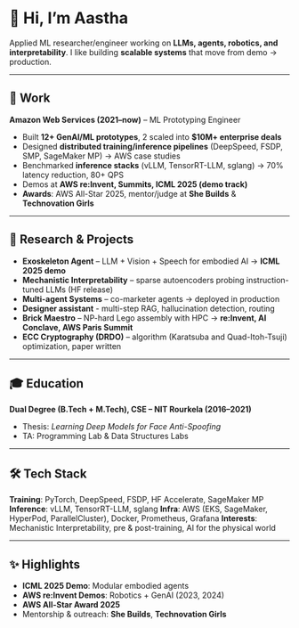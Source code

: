 # 👋 Hi, I’m Aastha

Applied ML researcher/engineer working on **LLMs, agents, robotics, and interpretability**. I like building **scalable systems** that move from demo → production.

---

## 💼 Work

**Amazon Web Services (2021–now)** – ML Prototyping Engineer

* Built **12+ GenAI/ML prototypes**, 2 scaled into **\$10M+ enterprise deals**
* Designed **distributed training/inference pipelines** (DeepSpeed, FSDP, SMP, SageMaker MP) → AWS case studies
* Benchmarked **inference stacks** (vLLM, TensorRT-LLM, sglang) → 70% latency reduction, 80+ QPS
* Demos at **AWS re\:Invent, Summits, ICML 2025 (demo track)**
* **Awards**: AWS All-Star 2025, mentor/judge at **She Builds** & **Technovation Girls**

---

## 🔬 Research & Projects

* **Exoskeleton Agent** – LLM + Vision + Speech for embodied AI → **ICML 2025 demo**
* **Mechanistic Interpretability** – sparse autoencoders probing instruction-tuned LLMs (HF release)
* **Multi-agent Systems** – co-marketer agents → deployed in production
* **Designer assistant** - multi-step RAG, hallucination detection, routing
* **Brick Maestro** – NP-hard Lego assembly with HPC → **re\:Invent, AI Conclave, AWS Paris Summit**
* **ECC Cryptography (DRDO)** – algorithm (Karatsuba and Quad-Itoh-Tsuji) optimization, paper written

---

## 🎓 Education

**Dual Degree (B.Tech + M.Tech), CSE – NIT Rourkela (2016–2021)**

* Thesis: *Learning Deep Models for Face Anti-Spoofing*
* TA: Programming Lab & Data Structures Labs

---

## 🛠️ Tech Stack

**Training**: PyTorch, DeepSpeed, FSDP, HF Accelerate, SageMaker MP
**Inference**: vLLM, TensorRT-LLM, sglang
**Infra**: AWS (EKS, SageMaker, HyperPod, ParallelCluster), Docker, Prometheus, Grafana
**Interests**: Mechanistic Interpretability, pre & post-training, AI for the physical world

---

## ✨ Highlights

* **ICML 2025 Demo**: Modular embodied agents
* **AWS re\:Invent Demos**: Robotics + GenAI (2023, 2024)
* **AWS All-Star Award 2025**
* Mentorship & outreach: **She Builds**, **Technovation Girls**
